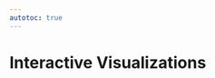 ```yaml
---
autotoc: true
---
```


<slot name="/events/gcc2024/header" />
<div class="text-center">

# Interactive Visualizations

</div>
